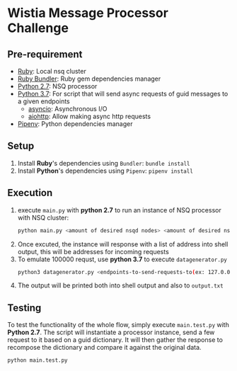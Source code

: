# Wistia Message Processor Challenge

## Pre-requirement

- [Ruby](https://www.ruby-lang.org/en/): Local nsq cluster
- [Ruby Bundler](https://bundler.io/): Ruby gem dependencies manager
- [Python 2.7](https://www.python.org/): NSQ processor
- [Python 3.7](https://www.python.org/): For script that will send async requests of guid messages to a given endpoints
  - [asyncio](https://docs.python.org/3/library/asyncio.html): Asynchronous I/O
  - [aiohttp](https://aiohttp.readthedocs.io/): Allow making async http requests
- [Pipenv](https://docs.pipenv.org/): Python dependencies manager

## Setup

1. Install **Ruby**'s dependencies using `Bundler`: `bundle install`
2. Install **Python**'s dependencies using `Pipenv`: `pipenv install`

## Execution

1. execute `main.py` with **python 2.7** to run an instance of NSQ processor with NSQ cluster:
    ```bash
    python main.py <amount of desired nsqd nodes> <amount of desired nsqlookupd nodes>
    ```
2. Once excuted, the instance will response with a list of address into shell output, this will be addresses for incoming requests
3. To emulate 100000 requst, use **python 3.7** to execute `datagenerator.py`
    ```bash
    python3 datagenerator.py <endpoints-to-send-requests-to(ex: 127.0.0.1:4251)>
    ```
4. The output will be printed both into shell output and also to `output.txt`

## Testing

To test the functionality of the whole flow, simply execute `main.test.py` with **Python 2.7**.
The script will instantiate a processor instance, send a few request to it based on a guid dictionary.
It will then gather the response to recompose the dictionary and compare it against the original data.

```bash
python main.test.py
```